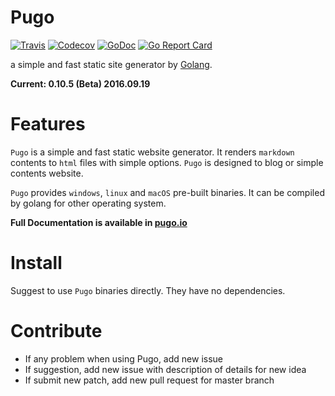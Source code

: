 # Pugo

[![Travis](https://img.shields.io/travis/go-xiaohei/pugo.svg)](https://travis-ci.org/go-xiaohei/pugo)
[![Codecov](https://img.shields.io/codecov/c/github/go-xiaohei/pugo.svg)](https://codecov.io/gh/go-xiaohei/pugo)
[![GoDoc](https://godoc.org/github.com/go-xiaohei/pugo?status.svg)](https://godoc.org/github.com/go-xiaohei/pugo)
[![Go Report Card](https://goreportcard.com/badge/github.com/go-xiaohei/pugo)](https://goreportcard.com/report/github.com/go-xiaohei/pugo)

a simple and fast static site generator by [Golang](https://golang.org).

**Current: 0.10.5 (Beta) 2016.09.19**

# Features

`Pugo` is a simple and fast static website generator. It renders `markdown` contents to `html` files with simple options. `Pugo` is designed to blog or simple contents website.

`Pugo` provides `windows`, `linux` and `macOS` pre-built binaries. It can be compiled by golang for other operating system. 

**Full Documentation is available in [pugo.io](http://pugo.io)**

# Install

Suggest to use `Pugo` binaries directly. They have no dependencies.

# Contribute

- If any problem when using Pugo, add new issue
- If suggestion, add new issue with description of details for new idea
- If submit new patch, add new pull request for master branch
